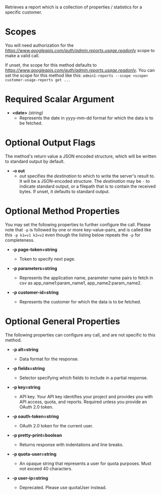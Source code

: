 Retrieves a report which is a collection of properties / statistics for a specific customer.
# Scopes

You will need authorization for the *https://www.googleapis.com/auth/admin.reports.usage.readonly* scope to make a valid call.

If unset, the scope for this method defaults to *https://www.googleapis.com/auth/admin.reports.usage.readonly*.
You can set the scope for this method like this: `admin1-reports --scope <scope> customer-usage-reports get ...`
# Required Scalar Argument
* **&lt;date&gt;** *(string)*
    - Represents the date in yyyy-mm-dd format for which the data is to be fetched.

# Optional Output Flags

The method's return value a JSON encoded structure, which will be written to standard output by default.

* **-o out**
    - *out* specifies the *destination* to which to write the server's result to.
      It will be a JSON-encoded structure.
      The *destination* may be `-` to indicate standard output, or a filepath that is to contain the received bytes.
      If unset, it defaults to standard output.
# Optional Method Properties

You may set the following properties to further configure the call. Please note that `-p` is followed by one 
or more key-value-pairs, and is called like this `-p k1=v1 k2=v2` even though the listing below repeats the
`-p` for completeness.

* **-p page-token=string**
    - Token to specify next page.

* **-p parameters=string**
    - Represents the application name, parameter name pairs to fetch in csv as app_name1:param_name1, app_name2:param_name2.

* **-p customer-id=string**
    - Represents the customer for which the data is to be fetched.

# Optional General Properties

The following properties can configure any call, and are not specific to this method.

* **-p alt=string**
    - Data format for the response.

* **-p fields=string**
    - Selector specifying which fields to include in a partial response.

* **-p key=string**
    - API key. Your API key identifies your project and provides you with API access, quota, and reports. Required unless you provide an OAuth 2.0 token.

* **-p oauth-token=string**
    - OAuth 2.0 token for the current user.

* **-p pretty-print=boolean**
    - Returns response with indentations and line breaks.

* **-p quota-user=string**
    - An opaque string that represents a user for quota purposes. Must not exceed 40 characters.

* **-p user-ip=string**
    - Deprecated. Please use quotaUser instead.
